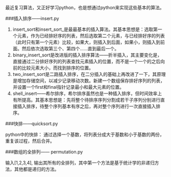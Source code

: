 最近复习算法，又正好学习python，也是想通过python来实现这些基本的算法。

###插入排序——insert.py

1. insert_sort和insert_sort_是最最基本的插入算法。其基本思想是：选取第一个元素，作为已经排好序的列表，然后选取第二个元素，与已经排好序的列表（此时只有第一个元素）比较，如果大，则插入到后面，如果小，则插入到前面。然后依次选取第三个、第四个……直到最后一个。
2. binary_insert_sort是改进版的插入排序算法——折半插入，其主要变化是，直接通过二分排好序列的列表查找元素插入的位置，而不是一个一个的之后向前的比较元素大小，而找到排序的位置。
3. two_insert_sort是二路插入排序，在二分插入的基础上再改进了一下，其原理是增加存储空间，以减少记录移动次数。新建一个数组保存排好序列的列表，并设置一个first和final指针记录最小和最大元素的位置。
4. shell_insert——希尔排序，希尔排序虽然也是一种插入排序，但时间效率上有所提高。其基本思想是：先将整个待排序序列分割成若干子序列分别进行直接插入排序，待整个序列基本有序之后，再对整个序列进行一次直接插入排序。

###快排——quicksort.py

python中的快排： 通过选择一个基数，将列表分成大于基数和小于基数的两份，重复该过程，然后合并。


###数组的全排列—— permutation.py

输入[1,2,3,4], 输出其所有的全排列，其中第一个方法是基于统计学的非递归方法，其他都是递归的方法。

